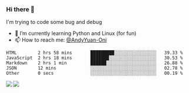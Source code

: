 ### Hi there 👋

I'm trying to code some bug and debug

- 🌱 I’m currently learning Python and Linux (for fun)
- 📫 How to reach me: [@AndyYuan-Oni](https://github.com/AndyYuan-Oni)


<!--START_SECTION:waka-->
```text
HTML        2 hrs 58 mins       █████████░░░░░░░░░░░░░░░░   39.33 % 
JavaScript  2 hrs 18 mins       ███████░░░░░░░░░░░░░░░░░░   30.53 % 
Markdown    2 hrs 1 min         ██████░░░░░░░░░░░░░░░░░░░   26.88 % 
JSON        12 mins             ░░░░░░░░░░░░░░░░░░░░░░░░░   02.78 % 
Other       0 secs              ░░░░░░░░░░░░░░░░░░░░░░░░░   00.19 %
```
<!--END_SECTION:waka-->

  <!--**AndyYuan-Oni/AndyYuan-Oni** is a ✨ _special_ ✨ repository because its `README.md` (this file) appears on your GitHub profile.-->
<!--[![Top Langs](https://github-readme-stats.vercel.app/api/top-langs/?username=AndyYUan-Oni&layout=compact)](https://github.com/AndyYUan-Oni/github-readme-stats)-->
<a href="https://github.com/AndyYUan-Oni/github-readme-stats">
  <img align="left" src="https://github-readme-stats.vercel.app/api?username=AndyYUan-Oni&hide=stars" />
</a>
<a href="https://github.com/AndyYUan-Oni/github-readme-stats">
  <img align="left" src="https://github-readme-stats.vercel.app/api/top-langs/?username=AndyYUan-Oni&layout=compact" />
</a>

